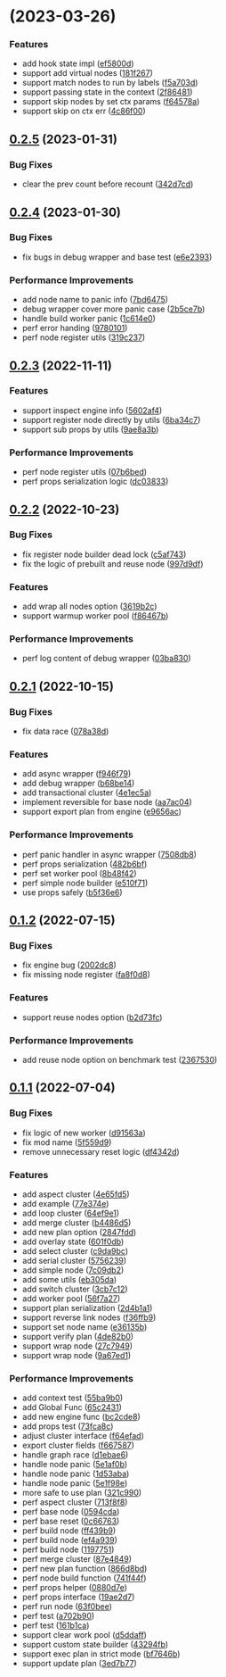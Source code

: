 # [](https://github.com/symphony09/running/compare/v0.2.5...v) (2023-03-26)


### Features

* add hook state impl ([ef5800d](https://github.com/symphony09/running/commit/ef5800d2e70d1e6161dab77da1063e2326ef6f83))
* support add virtual nodes ([181f267](https://github.com/symphony09/running/commit/181f26744ff2a8370f75b510cc87c114d82eb61b))
* support match nodes to run by labels ([f5a703d](https://github.com/symphony09/running/commit/f5a703d584fe044939b9beee6f7ca5580055a22b))
* support passing state in the context ([2f86481](https://github.com/symphony09/running/commit/2f86481c4280508e1dff7a571a1f671a074e2b9d))
* support skip nodes by set ctx params ([f64578a](https://github.com/symphony09/running/commit/f64578a23e8532b02d6c1f400cccf13f492fc105))
* support skip on ctx err ([4c86f00](https://github.com/symphony09/running/commit/4c86f00c9adc6d2060b57c6bd615de3aa8719958))



## [0.2.5](https://github.com/symphony09/running/compare/v0.2.4...v0.2.5) (2023-01-31)


### Bug Fixes

* clear the prev count before recount ([342d7cd](https://github.com/symphony09/running/commit/342d7cd674dcfbb493ff549ca89acbe85b388156))



## [0.2.4](https://github.com/symphony09/running/compare/v0.2.3...v0.2.4) (2023-01-30)


### Bug Fixes

* fix bugs in debug wrapper and base test ([e6e2393](https://github.com/symphony09/running/commit/e6e2393054a5b45f709a4e0279436d7c074d26d3))


### Performance Improvements

* add node name to panic info ([7bd6475](https://github.com/symphony09/running/commit/7bd6475d96595dfa2216807314c70c8c2eabacf0))
* debug wrapper cover more panic case ([2b5ce7b](https://github.com/symphony09/running/commit/2b5ce7b7e70ed207576209e7fe383306b27110d7))
* handle build worker panic ([1c614e0](https://github.com/symphony09/running/commit/1c614e01ec522bf646fce312523885c38548b567))
* perf error handing ([9780101](https://github.com/symphony09/running/commit/978010115d37c17cbada42695c3fb1937db0ab2f))
* perf node register utils ([319c237](https://github.com/symphony09/running/commit/319c237d4803190ad922f76fb761d14508d54b81))



## [0.2.3](https://github.com/symphony09/running/compare/v0.2.2...v0.2.3) (2022-11-11)


### Features

* support inspect engine info ([5602af4](https://github.com/symphony09/running/commit/5602af40f185d53ca18c5e69cd0aab8eaa8cc573))
* support register node directly by utils ([6ba34c7](https://github.com/symphony09/running/commit/6ba34c77a04f6456a8db6bc937377494c41c61db))
* support sub props by utils ([9ae8a3b](https://github.com/symphony09/running/commit/9ae8a3b9588aecb9ed6dae860bc9a4db75d2c0b2))


### Performance Improvements

* perf node register utils ([07b6bed](https://github.com/symphony09/running/commit/07b6bed31accd1cf6c71f35690c72ad130ebdaf6))
* perf props serialization logic ([dc03833](https://github.com/symphony09/running/commit/dc0383300d67219f942ce76cfa7606a6e5ee5b1e))



## [0.2.2](https://github.com/symphony09/running/compare/v0.2.1...v0.2.2) (2022-10-23)


### Bug Fixes

* fix register node builder dead lock ([c5af743](https://github.com/symphony09/running/commit/c5af7437c5e0b0a9018a6e8fe8104b81057d560f))
* fix the logic of prebuilt and reuse node ([997d9df](https://github.com/symphony09/running/commit/997d9dfca7709638a904032ade74e6387a020116))


### Features

* add wrap all nodes option ([3619b2c](https://github.com/symphony09/running/commit/3619b2c3fe7a688136210ab4c62abeb355b682d6))
* support warmup worker pool ([f86467b](https://github.com/symphony09/running/commit/f86467bf2cbd0abc17b45f574141c2743243ba7d))


### Performance Improvements

* perf log content of debug wrapper ([03ba830](https://github.com/symphony09/running/commit/03ba8309ca00a4b67fec638ffc32efc9eef1290f))



## [0.2.1](https://github.com/symphony09/running/compare/v0.1.2...v0.2.1) (2022-10-15)


### Bug Fixes

* fix data race ([078a38d](https://github.com/symphony09/running/commit/078a38d8e7775021c91ed846b4fad1b9611bc258))


### Features

* add async wrapper ([f946f79](https://github.com/symphony09/running/commit/f946f7998437aa6d492e5a94b1e21a6a0e4883c4))
* add debug wrapper ([b68be14](https://github.com/symphony09/running/commit/b68be145c824d45db3f956f379ee41bad98a2474))
* add transactional cluster ([4e1ec5a](https://github.com/symphony09/running/commit/4e1ec5ac2132d6131ea32f2c187062ca69bf402d))
* implement reversible for base node ([aa7ac04](https://github.com/symphony09/running/commit/aa7ac043be3e1f3cf771fba8af2373136f719846))
* support export plan from engine ([e9656ac](https://github.com/symphony09/running/commit/e9656ac85447e7898b5c2d29fd0d9f8d41a474c5))


### Performance Improvements

* perf panic handler in async wrapper ([7508db8](https://github.com/symphony09/running/commit/7508db8b7cac6064ad96c3fcd6c4f48f8b2961dd))
* perf props serialization ([482b6bf](https://github.com/symphony09/running/commit/482b6bf15ce92f05ab2c16ccc5f7d61e5fcc4c60))
* perf set worker pool ([8b48f42](https://github.com/symphony09/running/commit/8b48f42e6cf0f1e1d772aac203f167cf86f80eba))
* perf simple node builder ([e510f71](https://github.com/symphony09/running/commit/e510f71c72b5e2075dd39de0256febe765e5a3ab))
* use props safely ([b5f36e6](https://github.com/symphony09/running/commit/b5f36e68a7f44e4b7d7622d31d97db9498d78a74))



## [0.1.2](https://github.com/symphony09/running/compare/v0.1.1...v0.1.2) (2022-07-15)


### Bug Fixes

* fix engine bug ([2002dc8](https://github.com/symphony09/running/commit/2002dc8316caff9acf6122271b86e0fc36c8500a))
* fix missing node register ([fa8f0d8](https://github.com/symphony09/running/commit/fa8f0d8a0bc5be79980fa1b31cb19d7012d97fa4))


### Features

* support reuse nodes option ([b2d73fc](https://github.com/symphony09/running/commit/b2d73fccad4690988fc2741ca535eb5c23cae413))


### Performance Improvements

* add reuse node option on benchmark test ([2367530](https://github.com/symphony09/running/commit/23675302b703a36986a01eae30e9bb42e1e05b12))



## [0.1.1](https://github.com/symphony09/running/compare/4de82b0169977e9c8e930224b6e8af10202d968e...v0.1.1) (2022-07-04)


### Bug Fixes

* fix logic of new worker ([d91563a](https://github.com/symphony09/running/commit/d91563a320ceecef98bf665f430a17b0c17a714d))
* fix mod name ([5f559d9](https://github.com/symphony09/running/commit/5f559d98fe2c29ccc5eb11fd07b2c60a054e58a4))
* remove unnecessary reset  logic ([df4342d](https://github.com/symphony09/running/commit/df4342dca99ab2f12935a13e41052e957f5704df))


### Features

* add aspect cluster ([4e65fd5](https://github.com/symphony09/running/commit/4e65fd51bd75e39472d17628f5af8aa497258a09))
* add example ([77e374e](https://github.com/symphony09/running/commit/77e374e72b3bebcf85b4b5f66740d5558b0fd52b))
* add loop cluster ([64ef9e1](https://github.com/symphony09/running/commit/64ef9e18f7de3a7b4b1cf286b9495b4009fc7983))
* add merge cluster ([b4486d5](https://github.com/symphony09/running/commit/b4486d5ef7bc22d7f5dfa535c932d9db048144ec))
* add new plan option ([2847fdd](https://github.com/symphony09/running/commit/2847fdd4c73df721d52a76d93949b2ef281b56e7))
* add overlay state ([601f0db](https://github.com/symphony09/running/commit/601f0db6abafa61ef13d04c2d644c92e01fa38a4))
* add select cluster ([c9da9bc](https://github.com/symphony09/running/commit/c9da9bc695864549f9b5bf24b254f927b4038b13))
* add serial cluster ([5756239](https://github.com/symphony09/running/commit/57562392d8cb4e434daf933a4549c3b9584550ec))
* add simple node ([7c09db2](https://github.com/symphony09/running/commit/7c09db293b885de247358937abc8fca38421dafa))
* add some utils ([eb305da](https://github.com/symphony09/running/commit/eb305da975a4b05bea882a4f6f17f1dee26c39f0))
* add switch cluster ([3cb7c12](https://github.com/symphony09/running/commit/3cb7c12e4c9a17032a00cb939d37651a69441499))
* add worker pool ([56f7a27](https://github.com/symphony09/running/commit/56f7a27d35d30d9cd3cc90f5b45cdc47d7ce9f4b))
* support plan serialization ([2d4b1a1](https://github.com/symphony09/running/commit/2d4b1a1cf760204c03f02e2bbc077745f92660b2))
* support reverse link nodes ([f36ffb9](https://github.com/symphony09/running/commit/f36ffb9b0b807408ac596c3f3c8ee4f2462cee65))
* support set node name ([e36135b](https://github.com/symphony09/running/commit/e36135bbaed5ec181d41fb74fbe21248b1b43edd))
* support verify plan ([4de82b0](https://github.com/symphony09/running/commit/4de82b0169977e9c8e930224b6e8af10202d968e))
* support wrap node ([27c7949](https://github.com/symphony09/running/commit/27c7949ddc37247584fb978df8cc77b9c68d04bf))
* support wrap node ([9a67ed1](https://github.com/symphony09/running/commit/9a67ed13c0626ff1934b905db45d463cf05e2f72))


### Performance Improvements

* add context test ([55ba9b0](https://github.com/symphony09/running/commit/55ba9b029c405d36e3d0b130167152955799464b))
* add Global Func ([65c2431](https://github.com/symphony09/running/commit/65c24318600bc611f04b27f6ff8ca72fe80d212d))
* add new engine func ([bc2cde8](https://github.com/symphony09/running/commit/bc2cde8edd2c31f56ceb54d050d3416a3bd88b3f))
* add props test ([73fca8c](https://github.com/symphony09/running/commit/73fca8cebf12f4d1e9bceb2a93c2fc022a13505a))
* adjust cluster interface ([f64efad](https://github.com/symphony09/running/commit/f64efad9a3b9aa5c6d5a54f134d7103d0948ceb5))
* export cluster fields ([f667587](https://github.com/symphony09/running/commit/f6675876fb4fd9da4bd5a5e8be80006004948280))
* handle graph race ([d1ebae6](https://github.com/symphony09/running/commit/d1ebae6de3f43a713472fda567214a30b623ba82))
* handle node panic ([5e1af0b](https://github.com/symphony09/running/commit/5e1af0be209e01734e3bf3bbb672fa72f05002e3))
* handle node panic ([1d53aba](https://github.com/symphony09/running/commit/1d53aba778b8633219796462f628f6629567972d))
* handle node panic ([5e1f98e](https://github.com/symphony09/running/commit/5e1f98eb8b02a22a067f2607cb41abeb15cafb13))
* more safe to use plan ([321c990](https://github.com/symphony09/running/commit/321c990c09aeb5eeb7ef6bcc73c63b68f3d885c3))
* perf aspect cluster ([713f8f8](https://github.com/symphony09/running/commit/713f8f80ecfd4f387766e2d93b196134c51a1430))
* perf base node ([0594cda](https://github.com/symphony09/running/commit/0594cdab026c7c336f4b6489e07623469509164d))
* perf base reset ([0c66763](https://github.com/symphony09/running/commit/0c66763d698f62b819b940ba3c632aca02f85ab4))
* perf build node ([ff439b9](https://github.com/symphony09/running/commit/ff439b967df5e0811532356be07925b60ae0d2ab))
* perf build node ([ef4a939](https://github.com/symphony09/running/commit/ef4a9391e40b4db9dcfff5639985c42b2d640868))
* perf build node ([1197751](https://github.com/symphony09/running/commit/119775130f976627e7a6a52869b0a01368c7dd78))
* perf merge cluster ([87e4849](https://github.com/symphony09/running/commit/87e4849adeb6621664c9ddf8146c9f0db823ffb7))
* perf new plan function ([866d8bd](https://github.com/symphony09/running/commit/866d8bde44cf5633d90b1e92101006ed7fba7d49))
* perf node build function ([741f44f](https://github.com/symphony09/running/commit/741f44ff1465143dc286651516000edbd29822a7))
* perf props helper ([0880d7e](https://github.com/symphony09/running/commit/0880d7e0c900c1fa7ddb126046b1dc66e99dae5d))
* perf props interface ([19ae2d7](https://github.com/symphony09/running/commit/19ae2d7c300928ca1a4ebdd6219d87af6519e09c))
* perf run node ([63f0bee](https://github.com/symphony09/running/commit/63f0bee56c55562bf4e685207b13712741eb24e1))
* perf test ([a702b90](https://github.com/symphony09/running/commit/a702b90cf4e2922adfe4478e88feb5b151ac706a))
* perf test ([161b1ca](https://github.com/symphony09/running/commit/161b1cab2879f612c2170ab206277550bd75a952))
* support clear work pool ([d5ddaff](https://github.com/symphony09/running/commit/d5ddaff914325469b72bbb54f8726e9abf310628))
* support custom state builder ([43294fb](https://github.com/symphony09/running/commit/43294fbc3fe32c1d406f2cd5d8ebb0934589a132))
* support exec plan in strict mode ([bf7646b](https://github.com/symphony09/running/commit/bf7646b88772c061a9714c2d86361b5f28b6d798))
* support update plan ([3ed7b77](https://github.com/symphony09/running/commit/3ed7b77d2b71bc4deb415d5d239b8014f246ca56))



